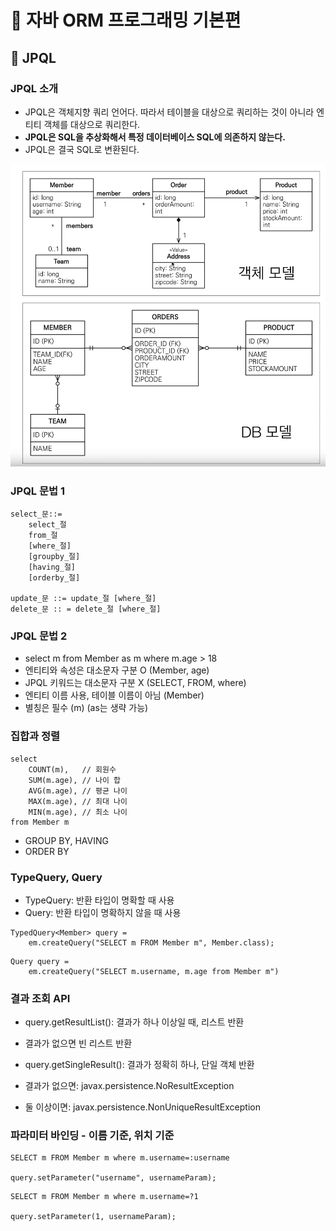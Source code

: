 # :book: 자바 ORM 프로그래밍 기본편

## :pushpin: JPQL

### JPQL 소개

- JPQL은 객체지향 쿼리 언어다. 따라서 테이블을 대상으로 쿼리하는 것이 아니라 엔티티 객체를 대상으로 쿼리한다.
- **JPQL은 SQL을 추상화해서 특정 데이터베이스 SQL에 의존하지 않는다.**
- JPQL은 결국 SQL로 변환된다.

![](./image/jpql1.png)


### JPQL 문법 1

```
select_문::=
    select_절
    from_절
    [where_절]
    [groupby_절]
    [having_절]
    [orderby_절]
    
update_문 ::= update_절 [where_절]
delete_문 :: = delete_절 [where_절]
```


### JPQL 문법 2

- select m from Member as m where m.age > 18
- 엔티티와 속성은 대소문자 구분 O (Member, age)
- JPQL 키워드는 대소문자 구분 X (SELECT, FROM, where)
- 엔티티 이름 사용, 테이블 이름이 아님 (Member)
- 별칭은 필수 (m) (as는 생략 가능)


### 집합과 정렬

````
select 
    COUNT(m),   // 회원수
    SUM(m.age), // 나이 합
    AVG(m.age), // 평균 나이
    MAX(m.age), // 최대 나이
    MIN(m.age), // 최소 나이
from Member m
````

- GROUP BY, HAVING
- ORDER BY


### TypeQuery, Query

- TypeQuery: 반환 타입이 명확할 때 사용
- Query: 반환 타입이 명확하지 않을 때 사용

```
TypedQuery<Member> query =
    em.createQuery("SELECT m FROM Member m", Member.class);
```

```
Query query =
    em.createQuery("SELECT m.username, m.age from Member m")
```


### 결과 조회 API

- query.getResultList(): 결과가 하나 이상일 때, 리스트 반환
- 결과가 없으면 빈 리스트 반환

- query.getSingleResult(): 결과가 정확히 하나, 단일 객체 반환
- 결과가 없으면: javax.persistence.NoResultException
- 둘 이상이면: javax.persistence.NonUniqueResultException


### 파라미터 바인딩 - 이름 기준, 위치 기준

````aidl
SELECT m FROM Member m where m.username=:username

query.setParameter("username", usernameParam);
````

````aidl
SELECT m FROM Member m where m.username=?1

query.setParameter(1, usernameParam);
````